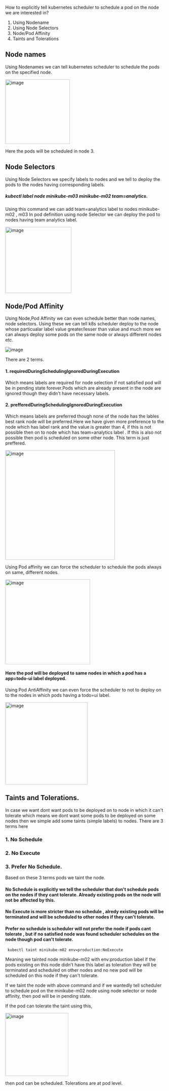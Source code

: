 How to explicitly tell kubernetes scheduler to schedule a pod on the node we are interested in?

1. Using Nodename
2. Using Node Selectors
3. Node/Pod Affinity
4. Taints and Tolerations
 ## Node names
 Using Nodenames we can tell kubernetes scheduler to schedule the pods on the specified node.
 
  <img width="204" alt="image" src="https://github.com/KORLA2/Kubernetes/assets/96729391/8ef7b8c6-b594-4f94-97cd-0662c81d3b74"/>
  
  Here the pods will be scheduled in node 3.
  ## Node Selectors
  Using Node Selectors we specify labels to nodes and we tell to deploy the pods to the nodes having corresponding labels.

##### kubectl  label node minikube-m03 minikube-m02 team=analytics.

  Using this command we can add team=analytics label to nodes  minikube-m02 , m03 In pod definition using node Selector we can deploy the pod to nodes having
  team analytics label.

  <img width="209" alt="image" src="https://github.com/KORLA2/Kubernetes/assets/96729391/2dfbc11f-04ef-49e2-97f8-f08de80a465d"/>
  
## Node/Pod Affinity
Using Node,Pod  Affinity we can even schedule better than node names, node selectors. Using these we can tell k8s scheduler deploy to the node whose 
particualar label value greater/lesser than value and much more we can always deploy some pods on the same node or always different nodes etc.
 
 ![image](https://github.com/KORLA2/Kubernetes/assets/96729391/ce24e5a4-3b3b-45a2-bd39-ab325f19ed34)


   There are 2 terms. 
 
#### 1. requiredDuringSchedulingIgnoredDuringExecution
 Which means labels are required for node selection if not satisfied pod will be in pending state forever.Pods which are already present in the node are ignored 
 though they didn't have necessary labels.

#### 2. prefferedDuringSchedulingIgnoredDuringExecution
 Which means labels are preferred though none of the node has the lables best rank node will be preferred.Here we have given more preference to the node which has 
label rank and the value is greater than 4, if this is not possible then on to node which has team=analytics label . If this is also not possible then pod is 
 scheduled on some other node. This term is just preffered.
 
 <img width="346" alt="image" src="https://github.com/KORLA2/Kubernetes/assets/96729391/b8f6eddf-0a4e-47f1-a0c6-06e4161d6630"/>

  Using Pod affinity we can force the scheduler to schedule the pods always on same, different nodes. 
       
 <img width="268" alt="image" src="https://github.com/KORLA2/Kubernetes/assets/96729391/be3d3347-22ce-45b1-b4cc-3f34d9f62337"/>
          
   #### Here the pod will be deployed to same nodes in which a pod has a app=todo-ui label deployed.

 Using Pod AntiAffinity we can even force the scheduler to not to deploy on to the nodes in which pods having a todo=ui label.
       
  <img width="260" alt="image" src="https://github.com/KORLA2/Kubernetes/assets/96729391/7ec55b3c-a236-42f2-900a-ea39c281cf3a"/>

## Taints and Tolerations.

In case we want dont want pods to be deployed on to node in which it can't tolerate which means we dont want some pods to be deployed on some nodes then we simple add some taints (simple labels) to nodes. There are 3 terms here

  ### 1. No Schedule
  ### 2. No Execute
  ### 3. Prefer No Schedule.

  Based on these 3 terms pods  we taint the node. 
#### No Schedule is explicitly we tell the scheduler that don't schedule pods on the nodes if they cant tolerate. Already existing pods on the node will not be affected by this.  

#### No Execute is more stricter than no schedule , alredy existing pods will be terminated and will be scheduled to other nodes if they can't tolerate.

#### Prefer no schedule is scheduler will not prefer the node if pods cant tolerate , but if no satisfied node was found scheduler schedules on the node though pod can't tolerate. 

     kubectl taint minikube-m02 env=production:NoExecute
Meaning we tainted node minikube-m02 with env:production label if the pods existing on this node didn't have this label as toleration they will be terminated and scheduled on other nodes and no new pod will be scheduled on this node if they can't tolerate.

If we taint the node with above command and if we wantedly tell scheduler to schedule pod on the minikube-m02 node using node selector or node affinity, then pod will be in pending state.

If the pod can tolerate the taint using this,

 <img width="199" alt="image" src="https://github.com/KORLA2/Kubernetes/assets/96729391/22e75c8a-b209-45ba-89a9-8958bde84d6f">

then pod can be scheduled.
Tolerations are at pod level.

  



